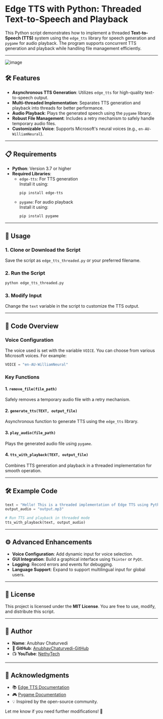 # Edge TTS with Python: Threaded Text-to-Speech and Playback

This Python script demonstrates how to implement a threaded **Text-to-Speech (TTS)** system using the `edge_tts` library for speech generation and `pygame` for audio playback. The program supports concurrent TTS generation and playback while handling file management efficiently.

---

![image](https://github.com/user-attachments/assets/2b8cf079-e663-4ee4-b886-ab8750b85859)

## 🛠️ Features

- **Asynchronous TTS Generation**: Utilizes `edge_tts` for high-quality text-to-speech output.
- **Multi-threaded Implementation**: Separates TTS generation and playback into threads for better performance.
- **Audio Playback**: Plays the generated speech using the `pygame` library.
- **Robust File Management**: Includes a retry mechanism to safely handle temporary audio files.
- **Customizable Voice**: Supports Microsoft's neural voices (e.g., `en-AU-WilliamNeural`).

---

## 📋 Requirements

- **Python**: Version 3.7 or higher
- **Required Libraries**:
  - `edge-tts`: For TTS generation  
    Install it using:  
    ```bash
    pip install edge-tts
    ```
  - `pygame`: For audio playback  
    Install it using:  
    ```bash
    pip install pygame
    ```

---

## 🚀 Usage

### 1. Clone or Download the Script
Save the script as `edge_tts_threaded.py` or your preferred filename.

### 2. Run the Script
```bash
python edge_tts_threaded.py
```

### 3. Modify Input
Change the `text` variable in the script to customize the TTS output.

---

## 🧩 Code Overview

### Voice Configuration
The voice used is set with the variable `VOICE`. You can choose from various Microsoft voices. For example:
```python
VOICE = "en-AU-WilliamNeural"
```

### Key Functions
#### 1. **`remove_file(file_path)`**
Safely removes a temporary audio file with a retry mechanism.

#### 2. **`generate_tts(TEXT, output_file)`**
Asynchronous function to generate TTS using the `edge_tts` library.

#### 3. **`play_audio(file_path)`**
Plays the generated audio file using `pygame`.

#### 4. **`tts_with_playback(TEXT, output_file)`**
Combines TTS generation and playback in a threaded implementation for smooth operation.

---

## 🛠️ Example Code

```python
text = "Hello! This is a threaded implementation of Edge TTS using Python."
output_audio = "output.mp3"

# Run TTS and playback in threaded mode
tts_with_playback(text, output_audio)
```

---

## ⚙️ Advanced Enhancements

- **Voice Configuration**: Add dynamic input for voice selection.
- **GUI Integration**: Build a graphical interface using `Tkinter` or `PyQt`.
- **Logging**: Record errors and events for debugging.
- **Language Support**: Expand to support multilingual input for global users.

---

## 📜 License

This project is licensed under the **MIT License**. You are free to use, modify, and distribute this script.

---

## 👤 Author

- **Name**: Anubhav Chaturvedi  
- 🐙 **GitHub**: [AnubhavChaturvedi-GitHub](https://github.com/AnubhavChaturvedi-GitHub)  
- 📺 **YouTube**: [NethyTech](https://www.youtube.com/channel/@nethytech)

---

## 🙌 Acknowledgments

- 📚 [Edge TTS Documentation](https://pypi.org/project/edge-tts/)
- 🎮 [Pygame Documentation](https://www.pygame.org/docs/)  
- 💡 Inspired by the open-source community.  

Let me know if you need further modifications! 🚀
